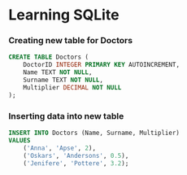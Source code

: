# Learning SQLite

### Creating new table for Doctors

```SQL
CREATE TABLE Doctors (
	DoctorID INTEGER PRIMARY KEY AUTOINCREMENT,
  	Name TEXT NOT NULL,
  	Surname TEXT NOT NULL,
  	Multiplier DECIMAL NOT NULL
);
```
### Inserting data into new table

```SQL
INSERT INTO Doctors (Name, Surname, Multiplier)
VALUES
	('Anna', 'Apse', 2),
	('Oskars', 'Andersons', 0.5),
	('Jenifere', 'Pottere', 3.2);
```
